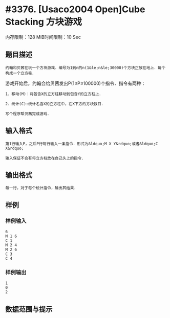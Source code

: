 # #3376. [Usaco2004 Open]Cube Stacking 方块游戏

内存限制：128 MiB时间限制：10 Sec

## 题目描述

    约翰和贝茜在玩一个方块游戏．编号为1到n的n(1&le;n&le;30000)个方块正放在地上．每个构成一个立方柱．

   游戏开始后，约翰会给贝茜发出P(1&le;P&le;100000)个指令．指令有两种：

    1．移动(M)：将包含X的立方柱移动到包含Y的立方柱上．

    2．统计(C):统计名含X的立方柱中，在X下方的方块数目．

    写个程序帮贝茜完成游戏．

## 输入格式

    第1行输入P，之后P行每行输入一条指令．形式为&ldquo;M X Y&rdquo;或者&ldquo;C X&rdquo;

    输入保证不会有将立方柱放在自己头上的指令．

## 输出格式

    每一行，对于每个统计指令，输出其结果．

## 样例

### 样例输入

    
    6
    M 1 6
    C 1
    M 2 4
    M 2 6
    C 3
    C 4
    

### 样例输出

    
    1
    0
    2
    

## 数据范围与提示
